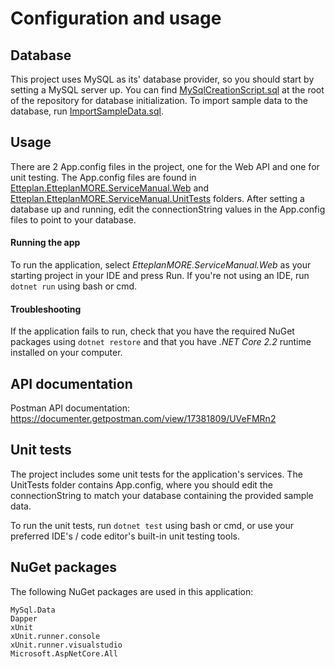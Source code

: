 # Configuration and usage
## Database
This project uses MySQL as its' database provider, so you should start by setting a MySQL server up. You can find [MySqlCreationScript.sql](MySqlCreationScript.sql) at the root of the repository for database initialization. To import sample data to the database, run [ImportSampleData.sql](ImportSampleData.sql).

## Usage

There are 2 App.config files in the project, one for the Web API and one for unit testing. The App.config files are found in [Etteplan.EtteplanMORE.ServiceManual.Web](./Etteplan.EtteplanMORE.ServiceManual.Web) and [Etteplan.EtteplanMORE.ServiceManual.UnitTests](./Etteplan.EtteplanMORE.ServiceManual.UnitTests) folders. After setting a database up and running, edit the connectionString values in the App.config files to point to your database.

#### Running the app
To run the application, select *EtteplanMORE.ServiceManual.Web* as your starting project in your IDE and press Run. If you're not using an IDE, run ```dotnet run``` using bash or cmd.

#### Troubleshooting
If the application fails to run, check that you have the required NuGet packages using ```dotnet restore``` and that you have *.NET Core 2.2* runtime installed on your computer.

## API documentation

Postman API documentation: https://documenter.getpostman.com/view/17381809/UVeFMRn2

## Unit tests

The project includes some unit tests for the application's services. The UnitTests folder contains App.config, where you should edit the connectionString to match your database containing the provided sample data.

To run the unit tests, run ```dotnet test``` using bash or cmd, or use your preferred IDE's / code editor's built-in unit testing tools.

## NuGet packages

The following NuGet packages are used in this application:

```
MySql.Data
Dapper
xUnit
xUnit.runner.console
xUnit.runner.visualstudio
Microsoft.AspNetCore.All
```
